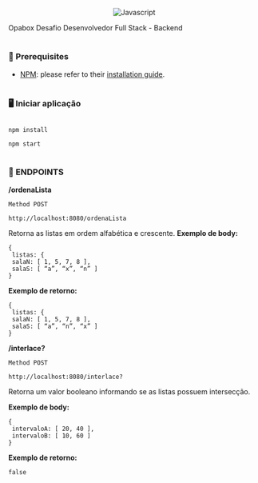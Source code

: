 <div  align="center">

![Javascript](https://badges.aleen42.com/src/javascript.svg)

</div>

Opabox Desafio Desenvolvedor Full Stack - Backend

#

### 📖 Prerequisites

- [NPM](https://npmjs.com/): please refer to their [installation guide](https://docs.npmjs.com/downloading-and-installing-node-js-and-npm).

#

### 🖥️ Iniciar aplicação

```

npm install

npm start

```

#

### :vertical_traffic_light: ENDPOINTS

<strong>/ordenaLista</strong>

`Method POST`

```
http://localhost:8080/ordenaLista
```

Retorna as listas em ordem alfabética e crescente.
<strong>Exemplo de body:</strong>

```
{
 listas: {
 salaN: [ 1, 5, 7, 8 ],
 salaS: [ “a”, “x”, “n” ]
}

```

<strong>Exemplo de retorno:</strong>

```
{
 listas: {
 salaN: [ 1, 5, 7, 8 ],
 salaS: [ “a”, “n”, “x” ]
}

```

<strong>/interlace?</strong>

`Method POST`

```
http://localhost:8080/interlace?
```

Retorna um valor booleano informando se as listas possuem intersecção.

<strong>Exemplo de body:</strong>

```
{
 intervaloA: [ 20, 40 ],
 intervaloB: [ 10, 60 ]
}
```

<strong>Exemplo de retorno:</strong>

```
false
```
